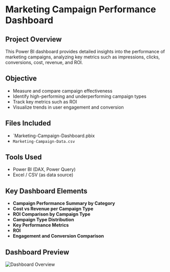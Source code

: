 # Marketing Campaign Performance Dashboard

##  Project Overview
This Power BI dashboard provides detailed insights into the performance of marketing campaigns, analyzing key metrics such as impressions, clicks, conversions, cost, revenue, and ROI.

## Objective
- Measure and compare campaign effectiveness
- Identify high-performing and underperforming campaign types
- Track key metrics such as ROI 
- Visualize trends in user engagement and conversion

## Files Included
- `Marketing-Campaign-Dashboard.pbix
- `Marketing-Campaign-Data.csv`

## Tools Used
- Power BI (DAX, Power Query)
- Excel / CSV (as data source)

## Key Dashboard Elements
- **Campaign Performance Summary by Category**
- **Cost vs Revenue per Campaign Type**
- **ROI Comparison by Campaign Type**
- **Campaign Type Distribution**
- **Key Performance Metrics**
- **ROI**
- **Engagement and Conversion Comparison**

## Dashboard Preview
![Dashboard Overview](screenshots/overview.png)
